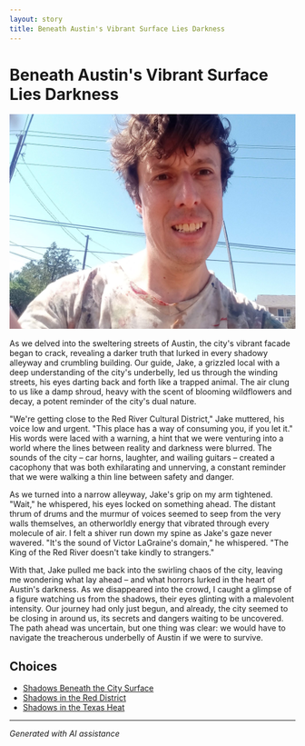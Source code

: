 ```yaml
---
layout: story
title: Beneath Austin's Vibrant Surface Lies Darkness
---
```


# Beneath Austin's Vibrant Surface Lies Darkness

![Beneath Austin's Vibrant Surface Lies Darkness](/input_images/45.jpg)

As we delved into the sweltering streets of Austin, the city's vibrant facade began to crack, revealing a darker truth that lurked in every shadowy alleyway and crumbling building. Our guide, Jake, a grizzled local with a deep understanding of the city's underbelly, led us through the winding streets, his eyes darting back and forth like a trapped animal. The air clung to us like a damp shroud, heavy with the scent of blooming wildflowers and decay, a potent reminder of the city's dual nature.

"We're getting close to the Red River Cultural District," Jake muttered, his voice low and urgent. "This place has a way of consuming you, if you let it." His words were laced with a warning, a hint that we were venturing into a world where the lines between reality and darkness were blurred. The sounds of the city – car horns, laughter, and wailing guitars – created a cacophony that was both exhilarating and unnerving, a constant reminder that we were walking a thin line between safety and danger.

As we turned into a narrow alleyway, Jake's grip on my arm tightened. "Wait," he whispered, his eyes locked on something ahead. The distant thrum of drums and the murmur of voices seemed to seep from the very walls themselves, an otherworldly energy that vibrated through every molecule of air. I felt a shiver run down my spine as Jake's gaze never wavered. "It's the sound of Victor LaGraine's domain," he whispered. "The King of the Red River doesn't take kindly to strangers."

With that, Jake pulled me back into the swirling chaos of the city, leaving me wondering what lay ahead – and what horrors lurked in the heart of Austin's darkness. As we disappeared into the crowd, I caught a glimpse of a figure watching us from the shadows, their eyes glinting with a malevolent intensity. Our journey had only just begun, and already, the city seemed to be closing in around us, its secrets and dangers waiting to be uncovered. The path ahead was uncertain, but one thing was clear: we would have to navigate the treacherous underbelly of Austin if we were to survive.


## Choices

* [Shadows Beneath the City Surface](/stories/12)
* [Shadows in the Red District](/stories/56)
* [Shadows in the Texas Heat](/stories/11)


---
*Generated with AI assistance*
